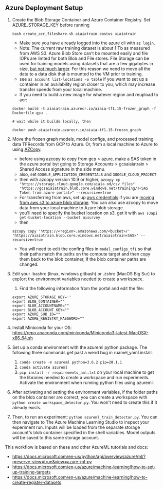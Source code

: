 ## Azure Deployment Setup

1. Create the Blob Storage Container and Azure Container Registry.  Set AZURE_STORAGE_KEY before running
    ```
    bash create_acr_fileshare.sh aiaiatrain eastus aiaiatrain
    ```
    - Make sure you have already logged into the azure cli with `az login`.
    - Note: The current raw training dataset is about 1 Tb as measured from AWS S3. Azure Blob Store can't be mounted easily and file IOPs are limted for both Blob and File stores. File Storage can be used for training models using datasets that are a few gigabytes in size, [but not much larger](https://github.com/Azure/kubeflow-labs/tree/master/10-going-further). For this reason we need to move all the data to a data disk that is mounted to the VM prior to training.
    - see `az account list-locations -o table` if you want to set up a container in an availability region closer to you, which may increase transfer speeds from your local machine.
    - If you need to build a new image for whatever region and reupload to acr:
    ```
    docker build -t aiaiatrain.azurecr.io/aiaia-tf1.15-frozen_graph -f Dockerfile-gpu .

    # wait while it builds locally, then

    docker push aiaiatrain.azurecr.io/aiaia-tf1.15-frozen_graph

    ```

2. Move the frozen graph models, model configs, and processed training data TFRecords from GCP to Azure. Or, from a local machine to Azure to using [AZCopy](https://docs.microsoft.com/en-us/azure/storage/common/storage-use-azcopy-v10).
   -  before using azcopy to copy from gcp > azure, make a SAS token in the azure portal byt going to Storage Accounts > gcsaiaiatrain > Shared Access signature in the side menu.
   -  also, set `GOOGLE_APPLICATION_CREDENTIALS` and `GOOGLE_CLOUD_PROJECT`
   -  then with azcopy version 10.9 or higher, `azcopy cp "https://storage.cloud.google.com/aiaia_od/csv_files" "https://gcsaiaiatrain.blob.core.windows.net/training/?<SAS Token from azure portal>" --recursive=true`
   -  For transferring from aws, set up [aws credentials](https://docs.aws.amazon.com/cli/latest/userguide/cli-configure-profiles.html) if you are [moving from aws s3 to azure blob storage](https://azure.microsoft.com/en-us/blog/move-your-data-from-aws-s3-to-azure-storage-using-azcopy/). You can also use azcopy to move data from your local machine to Azure blob storage.
   -  you'll need to specify the bucket location on s3. get it with `aws s3api get-bucket-location --bucket aisurvey`
   -  then
   ```
   azcopy copy 'https://<region>.amazonaws.com/<bucket>/' 'https://aiaiatrain.blob.core.windows.net/aiaiatrain<SAS>' --recursive=true
   ```
   - You will need to edit the confing files in `model_configs_tf1` so that their paths match the paths on the compute target and then copy them back to the blob container, if the blob container paths are changed.

3. Edit your .bashrc (linux, windows gitbash) or .zshrc (MacOS Big Sur) to exp[ort the environment variables needed to create a workspace.
   1. Find the following information from the portal and edit the file:
   ```
   export AZURE_STORAGE_KEY=''
   export BLOB_CONTAINER=""
   export BLOB_ACCOUNTNAME=""
   export BLOB_ACCOUNT_KEY=""
   export AZURE_SUB_ID=""
   export AZURE_REGISTRY_PASSWORD=""
   ```

4. Install Miniconda for your OS: https://repo.anaconda.com/miniconda/Miniconda3-latest-MacOSX-x86_64.sh
5. Set up a conda environment with the azureml python package. The following three commands get past a weird bug in ruamel_yaml install. 
      1. `conda create -n azureml python=3.6.2 pip=20.1.1`
      2. `conda activate azureml`
      3. `pip install -r requirements_aml.txt` on your local machine to get the libraries needed to create a workspace and run experiments. Activate the environment when running python files using azureml.

6. After activating and setting the environment variables, if the folder paths on the blob container are correct, you can create a workspace with `python create workspace_detector.py`. You won't need to create this if it already exists.
7. Then, to run an experiment: `python azureml_train_detector.py`. You can then navigate to The Azure Machine Learning Studio to inspect your experiment run. Inputs will be loaded from the separate storage account's blob container specified in the shell variables. Model outputs will be saved to this same storage account. 


This workflow is based on these and other AzureML tutorials and docs: 
   - https://docs.microsoft.com/en-us/python/api/overview/azure/ml/?preserve-view=true&view=azure-ml-py
   - https://docs.microsoft.com/en-us/azure/machine-learning/how-to-set-up-training-targets
   - https://docs.microsoft.com/en-us/azure/machine-learning/how-to-create-register-datasets
